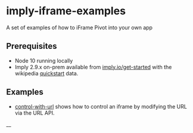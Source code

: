# imply-iframe-examples

A set of examples of how to iFrame Pivot into your own app

## Prerequisites

- Node 10 running locally
- Imply 2.9.x on-prem available from [imply.io/get-started](https://imply.io/get-started) with the wikipedia [quickstart](https://docs.imply.io/on-prem/quickstart) data. 

## Examples

- [control-with-url](./control-with-url) shows how to control an iframe by modifying the URL via the URL API.
  
__
